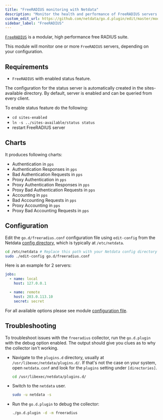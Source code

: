```yaml
---
title: "FreeRADIUS monitoring with Netdata"
description: "Monitor the health and performance of FreeRADIUS servers with zero configuration, per-second metric granularity, and interactive visualizations."
custom_edit_url: https://github.com/netdata/go.d.plugin/edit/master/modules/freeradius/README.md
sidebar_label: "FreeRADIUS"
---
```




[`FreeRADIUS`](https://freeradius.org/) is a modular, high performance free RADIUS suite.

This module will monitor one or more `FreeRADIUS` servers, depending on your configuration.

## Requirements

- `FreeRADIUS` with enabled status feature.

The configuration for the status server is automatically created in the sites-available directory. By default, server is
enabled and can be queried from every client.

To enable status feature do the following:

- `cd sites-enabled`
- `ln -s ../sites-available/status status`
- restart FreeRADIUS server

## Charts

It produces following charts:

- Authentication in `pps`
- Authentication Responses in `pps`
- Bad Authentication Requests in `pps`
- Proxy Authentication in `pps`
- Proxy Authentication Responses in `pps`
- Proxy Bad Authentication Requests in `pps`
- Accounting in `pps`
- Bad Accounting Requests in `pps`
- Proxy Accounting in `pps`
- Proxy Bad Accounting Requests in `pps`

## Configuration

Edit the `go.d/freeradius.conf` configuration file using `edit-config` from the
Netdata [config directory](/docs/configure/nodes), which is typically at `/etc/netdata`.

```bash
cd /etc/netdata # Replace this path with your Netdata config directory
sudo ./edit-config go.d/freeradius.conf
```

Here is an example for 2 servers:

```yaml
jobs:
  - name: local
    host: 127.0.0.1

  - name: remote
    host: 203.0.113.10
    secret: secret 
```

For all available options please see
module [configuration file](https://github.com/netdata/go.d.plugin/blob/master/config/go.d/freeradius.conf).

## Troubleshooting

To troubleshoot issues with the `freeradius` collector, run the `go.d.plugin` with the debug option enabled. The output
should give you clues as to why the collector isn't working.

- Navigate to the `plugins.d` directory, usually at `/usr/libexec/netdata/plugins.d/`. If that's not the case on
  your system, open `netdata.conf` and look for the `plugins` setting under `[directories]`.

  ```bash
  cd /usr/libexec/netdata/plugins.d/
  ```

- Switch to the `netdata` user.

  ```bash
  sudo -u netdata -s
  ```

- Run the `go.d.plugin` to debug the collector:

  ```bash
  ./go.d.plugin -d -m freeradius
  ```


